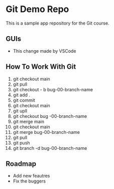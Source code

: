 # Git Demo Repo
This is a sample app repository for the Git course. 

## GUIs
* This change made by VSCode

## How To Work With Git
1. git checkout main
2. git pull 
3. git checkout - b bug-00-branch-name
4. git add .
5. git commit
6. git checkout main
7. git upll
8. git checkout bug -00-branch-name
9. git merge main
10. git checkout main
11. git merge bug-00-branch-name
12. git pull
13. git push
14. git branch -d bug-00-branch-name


## Roadmap
* Add new feautres
* Fix the buggers
